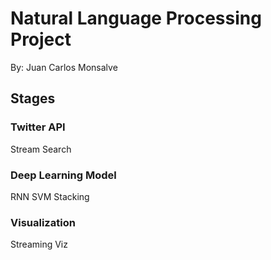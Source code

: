 # Natural Language Processing Project

By: Juan Carlos Monsalve

## Stages

### Twitter API
Stream
Search

### Deep Learning Model
RNN
SVM
Stacking

### Visualization
Streaming Viz

